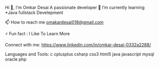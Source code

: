 Hi 👋, I'm Omkar Desai
A passionate developer
🌱 I’m currently learning *Java fullstack Develepment

📫 How to reach me omakardesai018@gmail.com

⚡ Fun fact : I Like To Learn More

Connect with me:
https://www.linkedin.com/in/omkar-desai-0332a2288/

Languages and Tools:
c cplusplus csharp css3 html5 java javascript mysql oracle php


